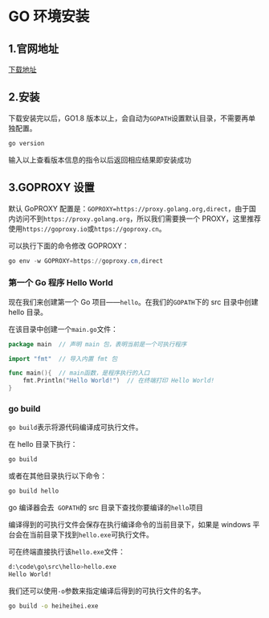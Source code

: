 # GO 环境安装

## 1.官网地址

[下载地址](https://go.dev/dl/)

## 2.安装

下载安装完以后，GO1.8 版本以上，会自动为`GOPATH`设置默认目录，不需要再单独配置。

```powershell
go version
```

输入以上查看版本信息的指令以后返回相应结果即安装成功

## 3.GOPROXY 设置

默认 GoPROXY 配置是：`GOPROXY=https://proxy.golang.org,direct`，由于国内访问不到`https://proxy.golang.org`，所以我们需要换一个 PROXY，这里推荐使用`https://goproxy.io`或`https://goproxy.cn`。

可以执行下面的命令修改 GOPROXY：

```powershell
go env -w GOPROXY=https://goproxy.cn,direct
```

### 第一个 Go 程序 Hello World

现在我们来创建第一个 Go 项目——`hello`。在我们的`GOPATH`下的 src 目录中创建 hello 目录。

在该目录中创建一个`main.go`文件：

```go
package main  // 声明 main 包，表明当前是一个可执行程序

import "fmt"  // 导入内置 fmt 包

func main(){  // main函数，是程序执行的入口
    fmt.Println("Hello World!")  // 在终端打印 Hello World!
}
```

### go build

`go build`表示将源代码编译成可执行文件。

在 hello 目录下执行：

```bash
go build
```

或者在其他目录执行以下命令：

```bash
go build hello
```

go 编译器会去  `GOPATH`的 src 目录下查找你要编译的`hello`项目

编译得到的可执行文件会保存在执行编译命令的当前目录下，如果是 windows 平台会在当前目录下找到`hello.exe`可执行文件。

可在终端直接执行该`hello.exe`文件：

```bash
d:\code\go\src\hello>hello.exe
Hello World!
```

我们还可以使用`-o`参数来指定编译后得到的可执行文件的名字。

```bash
go build -o heiheihei.exe
```
